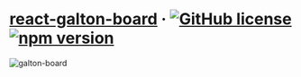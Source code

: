 
# [react-galton-board](https://github.com/ergenekonyigit/react-galton-board/) &middot; [![GitHub license](https://img.shields.io/badge/license-MIT-blue.svg?style=flat-square)](https://github.com/ergenekonyigit/react-galton-board/blob/main/LICENSE) [![npm version](https://img.shields.io/npm/v/react-galton-board?style=flat-square)](https://www.npmjs.com/package/react-galton-board)

![galton-board](https://user-images.githubusercontent.com/7110136/111076483-7cc7e700-84fd-11eb-8a32-6b3b950cd4a9.gif)
